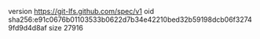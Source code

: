 version https://git-lfs.github.com/spec/v1
oid sha256:e91c0676b01103533b0622d7b34e42210bed32b59198dcb06f32749fd9d4d8af
size 27916
